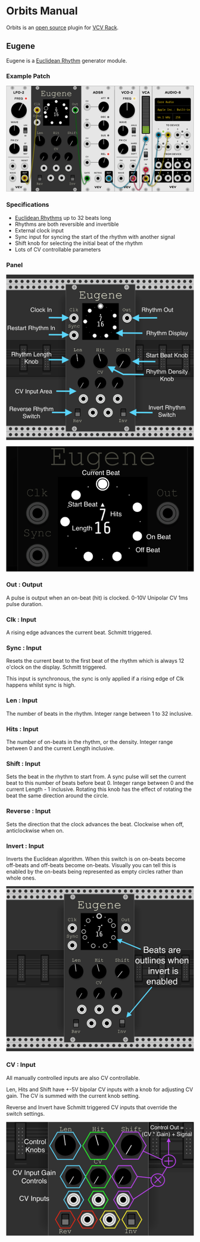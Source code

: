 # Orbits Manual

Orbits is an [open source](https://github.com/RareBreeds/Orbits/) plugin for [VCV Rack](https://vcvrack.com/).

## Eugene

Eugene is a [Euclidean Rhythm](https://en.wikipedia.org/wiki/Euclidean_rhythm) generator module.

### Example Patch

![Patch](img/patch.png)

### Specifications
 * [Euclidean Rhythms](https://en.wikipedia.org/wiki/Euclidean_rhythm) up to 32 beats long
 * Rhythms are both reversible and invertible
 * External clock input
 * Sync input for syncing the start of the rhythm with another signal
 * Shift knob for selecting the initial beat of the rhythm
 * Lots of CV controllable parameters

### Panel

![Controls](img/controls.png)

![Display](img/display.png)

### Out : Output
A pulse is output when an on-beat (hit) is clocked. 0-10V Unipolar CV 1ms pulse duration.

### Clk : Input
A rising edge advances the current beat. Schmitt triggered.

### Sync : Input
Resets the current beat to the first beat of the rhythm which is always 12 o'clock on the display. Schmitt triggered.

This input is synchronous, the sync is only applied if a rising edge of Clk happens whilst sync is high.

### Len : Input
The number of beats in the rhythm. Integer range between 1 to 32 inclusive.

### Hits : Input
The number of on-beats in the rhythm, or the density. Integer range between 0 and the current Length inclusive.

### Shift : Input
Sets the beat in the rhythm to start from. A sync pulse will set the current beat to this number of beats before beat 0. Integer range between 0 and the current Length - 1 inclusive.
Rotating this knob has the effect of rotating the beat the same direction around the circle.

### Reverse : Input
Sets the direction that the clock advances the beat. Clockwise when off, anticlockwise when on.

### Invert : Input
Inverts the Euclidean algorithm. When this switch is on on-beats become off-beats and off-beats become on-beats. Visually you can tell this is enabled by the on-beats being represented as empty circles rather than whole ones.

![Invert](img/invert.png)

### CV : Input
All manually controlled inputs are also CV controllable.

Len, Hits and Shift have +-5V bipolar CV inputs with a knob for adjusting CV gain. The CV is summed with the current knob setting.

Reverse and Invert have Schmitt triggered CV inputs that override the switch settings.

![CV](img/cv.png)

